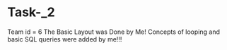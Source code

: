 # Task-_2
Team id = 6
The Basic Layout was Done by Me!
Concepts of looping and basic SQL queries were added by me!!!
